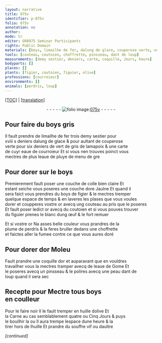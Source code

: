 ```yaml
---
layout: narrative
title: 075v
identifier: p-075v
folio: 075v
annotation: no
author:
mode: tc
editor: GR8975 Seminar Participants
rights: Public Domain
materials: [boys, limailhe de fer, dalung de glace, couperose verte, vert de gris, poix, eaue de courroieur, eaue de pluye, dorer, colle bien claire, ore Jaulne, boys de figier, or, coutoien, blanc dung œuf, plume de perdris, doré, or Moleu, eaue de Gome, huille dolive, Carne, huille, souffre vif]
tools: [couteau, coutoien, choffrette, pinsseau, dant de loup]
measurements: [demy sestier, deniers, carte, coquille, Jours, heure]
bodyparts: []
places: []
plants: [figier, coutoien, figuier, olive]
professions: [courroieur]
environments: []
animals: [perdris, loup]
---
```


<p><a href="{{ site.baseurl }}/diplomatic/">[TOC]</a> | <a href="{{ site.baseurl }}/texts/p-075v_tl/" target="_blank">[translation]</a></p><div class="folio" align="center">- - - - - <a href="http://gallica.bnf.fr/ark:/12148/btv1b10500001g/f156.item" target="_blank"><img src="https://cu-mkp.github.io/2017-workshop-edition/assets/photo-icon.png" alt="folio image: " style="display:inline-block; margin-bottom:-3px;"/>075v</a> - - - - - </div>  
  

## Pour f<span class="exp">air</span>e du <span class="m">boys</span> gris

 
Il fault prendre de <span class="m">limailhe de fer</span> trois <span class="ms">demy sestier</span> po<span class="exp">ur</span><br/> xviii <span class="del">s</span> <span class="ms">deniers</span> <span class="m">dalung de glace</span> & pour aultant de <span class="m">couperose<br/> verte</span> pour six <span class="ms">den<span class="exp">iers</span></span> de <span class="m">vert de gris</span> de l<span class="del">am</span>a<span class="m">poix</span> & une <span class="ms">carte</span><br/> de <span class="del">cuyr</span> <span class="m"><span class="add">eaue</span> de <span class="pro">courroieur</span></span> Et si vous nen trouves poinct vous<br/> mectres de <span class="del">plus</span> <span class="add">l<span class="m">eaue de pluye</span></span>  de menu de gre
 
 
  

## Pour <span class="m">dorer</span> sur le <span class="m">boys</span>

 
Premierement fault poser une couche de <span class="m">colle bien claire</span> Et<br/> estant seiche vous poseres une couche d<span class="m">ore Jaulne</span> Et quand il<br/> sera faict vous prendres du <span class="m">boys de <span class="pa">figier</span></span> & le mectres tremper<br/> quelque espace de temps & en laveres les plases q<span class="exp">ue</span> vous voules<br/> <span class="m">dorer</span> et coupperes v<span class="exp">ost</span>re <span class="m">or</span> avecq ung <span class="tl">couteau</span> au pris q<span class="exp">ue</span> le poseres<br/> Et fault poser led<span class="exp">ict</span> <span class="m">or</span> avecq du <span class="tl"><span class="m"><span class="pa">couto<span class="del">ie</span><span class="add">n</span></span></span></span> et si vous pouves trouver<br/> du <span class="pa">figuier</span> prenes le <span class="m">blanc dung œuf</span> & le fort remuer
 
Et si v<span class="exp">ost</span>re <span class="m">or</span> Na asses belle couleur vous prandres de la<br/> <span class="m">plume de <span class="al">perdris</span></span> & la feres bruller dedans une <span class="tl">choffrette</span><br/> et faictes aller la fumee co<span class="exp">n</span>tre ce q<span class="exp">ue</span> vous aures <span class="m">doré</span>
 
 
  

## Pour <span class="m">dorer</span> d<span class="m">or Moleu</span>

 
Fault prandre une <span class="ms">coquille</span> d<span class="m">or</span> et auparavant q<span class="exp">ue</span> en vouldres<br/> travailher vous la mectres tramper avecq de l<span class="m">eaue de Gome</span> Et<br/> le poseres avecq un <span class="tl">pinsseau</span> & le polires avecq une <span class="del">peau</span> <span class="tl"><span class="add">dant</span> de<br/> <span class="al">loup</span></span> quand il sera sec
 
 
  

## Recepte pour Mectre tous <span class="m">boys</span><br/> en coulleur

 
 Pour le faire noir Il le fault tremper en <span class="m">huille d<span class="pa">olive</span></span> Et<br/> la <span class="m">Carne</span> au cas semblablement quatre ou Cinq <span class="ms"><span class="tmp">Jours</span></span> & puys<br/> le bouilhir la ou Il aura trempe lespace dune <span class="ms"><span class="tmp">heure</span></span> & la<br/> tirer hors de l<span class="m">huille</span> Et prandre du <span class="m">souffre vif</span> ou dau<span class="exp">ltr</span>e
 
*[continued]*
 
